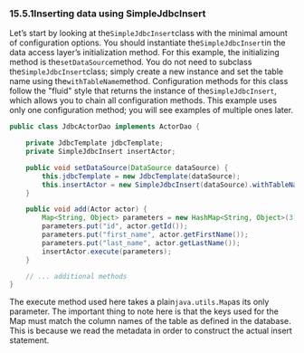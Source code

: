 ### 15.5.1Inserting data using SimpleJdbcInsert

Let’s start by looking at the`SimpleJdbcInsert`class with the minimal amount of configuration options. You should instantiate the`SimpleJdbcInsert`in the data access layer’s initialization method. For this example, the initializing method is the`setDataSource`method. You do not need to subclass the`SimpleJdbcInsert`class; simply create a new instance and set the table name using the`withTableName`method. Configuration methods for this class follow the "fluid" style that returns the instance of the`SimpleJdbcInsert`, which allows you to chain all configuration methods. This example uses only one configuration method; you will see examples of multiple ones later.

```java
public class JdbcActorDao implements ActorDao {

	private JdbcTemplate jdbcTemplate;
	private SimpleJdbcInsert insertActor;

	public void setDataSource(DataSource dataSource) {
		this.jdbcTemplate = new JdbcTemplate(dataSource);
		this.insertActor = new SimpleJdbcInsert(dataSource).withTableName("t_actor");
	}

	public void add(Actor actor) {
		Map<String, Object> parameters = new HashMap<String, Object>(3);
		parameters.put("id", actor.getId());
		parameters.put("first_name", actor.getFirstName());
		parameters.put("last_name", actor.getLastName());
		insertActor.execute(parameters);
	}

	// ... additional methods
}
```

The execute method used here takes a plain`java.utils.Map`as its only parameter. The important thing to note here is that the keys used for the Map must match the column names of the table as defined in the database. This is because we read the metadata in order to construct the actual insert statement.

